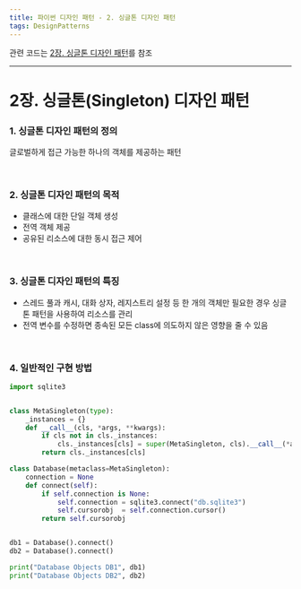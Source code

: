 ```yaml
---
title: 파이썬 디자인 패턴 - 2. 싱글톤 디자인 패턴
tags: DesignPatterns
---
```


관련 코드는 [2장. 싱글톤 디자인 패턴](https://github.com/alchemine/design_pattern/blob/main/2%EC%9E%A5.%20%EC%8B%B1%EA%B8%80%ED%86%A4%20%EB%94%94%EC%9E%90%EC%9D%B8%20%ED%8C%A8%ED%84%B4)를 참조

<!--more-->
---


# 2장. 싱글톤(Singleton) 디자인 패턴  
### 1. 싱글톤 디자인 패턴의 정의  
글로벌하게 접근 가능한 하나의 객체를 제공하는 패턴

<br>

### 2. 싱글톤 디자인 패턴의 목적  
- 클래스에 대한 단일 객체 생성
- 전역 객체 제공
- 공유된 리소스에 대한 동시 접근 제어

<br>

### 3. 싱글톤 디자인 패턴의 특징  
- 스레드 풀과 캐시, 대화 상자, 레지스트리 설정 등 한 개의 객체만 필요한 경우 싱글톤 패턴을 사용하여 리소스를 관리
- 전역 변수를 수정하면 종속된 모든 class에 의도하지 않은 영향을 줄 수 있음

<br>

### 4. 일반적인 구현 방법 

```python
import sqlite3


class MetaSingleton(type):
    _instances = {}
    def __call__(cls, *args, **kwargs):
        if cls not in cls._instances:
            cls._instances[cls] = super(MetaSingleton, cls).__call__(*args, **kwargs)
        return cls._instances[cls]

class Database(metaclass=MetaSingleton):
    connection = None
    def connect(self):
        if self.connection is None:
            self.connection = sqlite3.connect("db.sqlite3")
            self.cursorobj  = self.connection.cursor()
        return self.cursorobj


db1 = Database().connect()
db2 = Database().connect()

print("Database Objects DB1", db1)
print("Database Objects DB2", db2)
```
